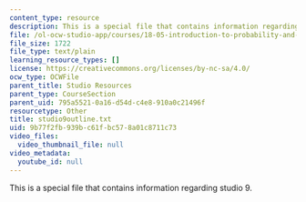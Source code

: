 ```yaml
---
content_type: resource
description: This is a special file that contains information regarding studio 9.
file: /ol-ocw-studio-app/courses/18-05-introduction-to-probability-and-statistics-spring-2014/9b77f2fb939bc61fbc578a01c8711c73_studio9outline.txt
file_size: 1722
file_type: text/plain
learning_resource_types: []
license: https://creativecommons.org/licenses/by-nc-sa/4.0/
ocw_type: OCWFile
parent_title: Studio Resources
parent_type: CourseSection
parent_uid: 795a5521-0a16-d54d-c4e8-910a0c21496f
resourcetype: Other
title: studio9outline.txt
uid: 9b77f2fb-939b-c61f-bc57-8a01c8711c73
video_files:
  video_thumbnail_file: null
video_metadata:
  youtube_id: null
---
```

This is a special file that contains information regarding studio 9.